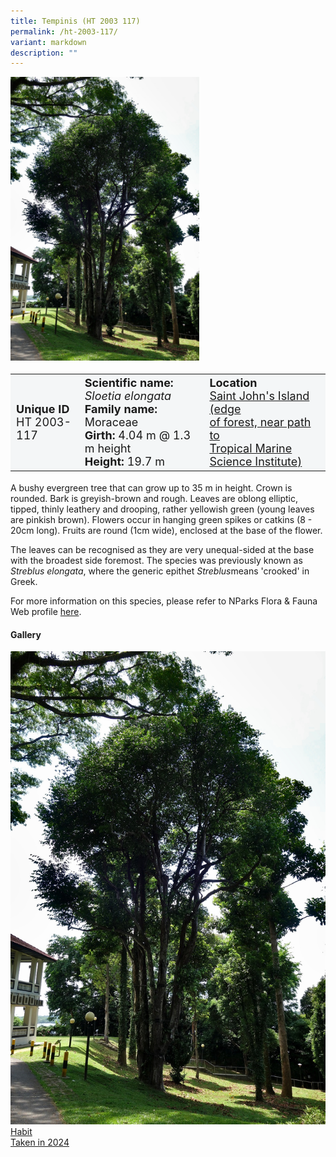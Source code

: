 ```yaml
---
title: Tempinis (HT 2003 117)
permalink: /ht-2003-117/
variant: markdown
description: ""
---
```

<div class="isomer-image-wrapper">
<img style="width: 60%" src="/images/Heritage_trees_photos/sloelo_ht2003-116_habit.jpg">
</div><table style="minWidth: 100px; font-size: 18px; background: #F4F6F7">
<tbody><tr>
<td rowspan="1" colspan="1">
<strong>Unique ID</strong>
<br>HT 2003-117
</td>
<td rowspan="1" colspan="1">
<strong>Scientific name:</strong>  <em>Sloetia elongata</em>
<br><strong>Family name:</strong> Moraceae
<br><strong>Girth:</strong> 4.04 m @ 1.3 m height
<br><strong>Height: </strong>19.7 m
</td>
<td rowspan="1" colspan="1">
<strong>Location</strong>
<a href="https://www.onemap.gov.sg/?lat=1.2180449999960417&amp;lng=103.8482519999966"><br>Saint John's Island (edge
<br>of forest, near path to 
<br>Tropical Marine Science Institute)</a>
</td>
</tr>
</tbody></table>
<p>A bushy evergreen tree that can grow up to 35 m in height. Crown is rounded. Bark is greyish-brown and rough. Leaves are oblong elliptic, tipped, thinly leathery and drooping, rather yellowish green (young leaves are pinkish brown). Flowers occur in hanging green spikes or catkins (8 - 20cm long). Fruits are round (1cm wide), enclosed at the base of the flower. </p>
  
<p>The leaves can be recognised as they are very unequal-sided at the base with the broadest side foremost. The species was previously known as <em>Streblus elongata</em>, where the generic epithet <i>Streblus</i>means 'crooked' in Greek.</p>
	
<p>For more information on this species, please refer to NParks Flora &amp; Fauna Web profile <a href="https://www.nparks.gov.sg/florafaunaweb/flora/3/1/3145">here</a>.</p>

<h4>Gallery</h4>
<div class="isomer-card-grid">
<a href="/images/Heritage_trees_photos/sloelo_ht2003-116_habit.jpg" class="isomer-card">
<div class="isomer-card-image">
<div class="isomer-image-wrapper"><img src="/images/Heritage_trees_photos/sloelo_ht2003-116_habit.jpg"></div></div>
	<div class="isomer-card-body"><div class="isomer-card-title">Habit</div><div class="isomer-card-description">Taken in 2024</div></div></a><br></div>